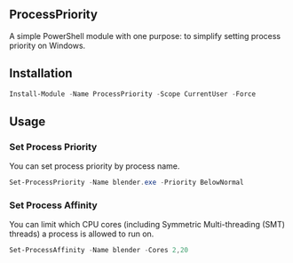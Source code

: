 ## ProcessPriority

A simple PowerShell module with one purpose: to simplify setting process priority on Windows.

## Installation

```powershell
Install-Module -Name ProcessPriority -Scope CurrentUser -Force
```

## Usage

### Set Process Priority

You can set process priority by process name.

```powershell
Set-ProcessPriority -Name blender.exe -Priority BelowNormal
```

### Set Process Affinity

You can limit which CPU cores (including Symmetric Multi-threading (SMT) threads) a process is allowed to run on.

```powershell
Set-ProcessAffinity -Name blender -Cores 2,20
```

